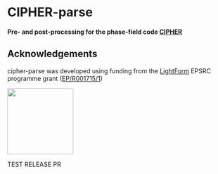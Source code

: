 # CIPHER-parse

**Pre- and post-processing for the phase-field code [CIPHER](https://github.com/micmog/CIPHER)**

## Acknowledgements
cipher-parse was developed using funding from the [LightForm](https://lightform.org.uk/) EPSRC programme grant ([EP/R001715/1](https://gow.epsrc.ukri.org/NGBOViewGrant.aspx?GrantRef=EP/R001715/1))


<img src="https://lightform-group.github.io/wiki/assets/images/site/lightform-logo.png" width="150"/>

TEST RELEASE PR
